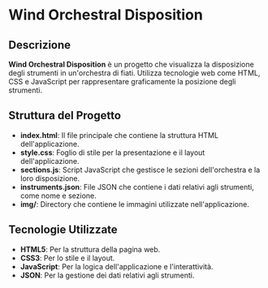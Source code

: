 # Wind Orchestral Disposition

## Descrizione

**Wind Orchestral Disposition** è un progetto che visualizza la disposizione degli strumenti in un'orchestra di fiati. Utilizza tecnologie web come HTML, CSS e JavaScript per rappresentare graficamente la posizione degli strumenti. 

## Struttura del Progetto

- **index.html**: Il file principale che contiene la struttura HTML dell'applicazione.
- **style.css**: Foglio di stile per la presentazione e il layout dell'applicazione.
- **sections.js**: Script JavaScript che gestisce le sezioni dell'orchestra e la loro disposizione.
- **instruments.json**: File JSON che contiene i dati relativi agli strumenti, come nome e sezione.
- **img/**: Directory che contiene le immagini utilizzate nell'applicazione.

## Tecnologie Utilizzate

- **HTML5**: Per la struttura della pagina web.
- **CSS3**: Per lo stile e il layout.
- **JavaScript**: Per la logica dell'applicazione e l'interattività.
- **JSON**: Per la gestione dei dati relativi agli strumenti.



